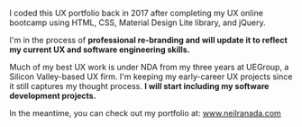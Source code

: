 I coded this UX portfolio back in 2017 after completing my UX online bootcamp using HTML, CSS, Material Design Lite library, and jQuery. 

I'm in the process of **professional re-branding and will update it to reflect my current UX  and software engineering skills.** 

Much of my best UX work is under NDA from my three years at UEGroup, a Silicon Valley-based UX firm. I'm keeping my early-career UX projects since it still captures my thought process. **I will start including my software development projects.**

In the meantime, you can check out my portfolio at:
www.neilranada.com
